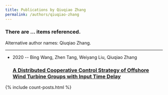 ```yaml
---
title: Publications by Qiuqiao Zhang
permalink: /authors/qiuqiao-zhang
---
```


<h3 id="number-posts">There are ... items referenced.</h3>
<p id='info-authors'>Alternative author names: Qiuqiao Zhang.</p>
<hr />
<ul class="post-list">
<li><span class='post-meta'>2020 -- Bing Wang, Zhen Tang, Weiyang Liu, Qiuqiao Zhang</span><h3><a class='post-link' href="{{ site.baseurl }}/a-distributed-cooperative-control-strategy-of-offshore-wind-turbine-groups-with-input-time-delay">A Distributed Cooperative Control Strategy of Offshore Wind Turbine Groups with Input Time Delay</a></h3></li>

</ul>
{% include count-posts.html %}
